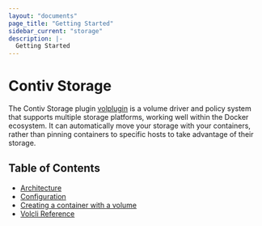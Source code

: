 ```yaml
---
layout: "documents"
page_title: "Getting Started"
sidebar_current: "storage"
description: |-
  Getting Started
---
```


# Contiv Storage
The Contiv Storage plugin [volplugin](https://github.com/contiv/volplugin "Title")
is a volume driver and policy system that supports multiple storage platforms,
working well within the Docker ecosystem. It can automatically move your
storage with your containers, rather than pinning containers to specific hosts
to take advantage of their storage.

## Table of Contents
- [Architecture](/documents/storage/architecture.html)
- [Configuration](/documents/storage/configuration.html)
- [Creating a container with a volume](/documents/storage/containers.html)
- [Volcli Reference](/documents/storage/volcli.html)
